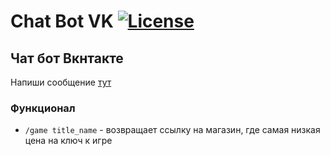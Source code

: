 # Chat Bot VK [![License](https://img.shields.io/badge/License-Apache%202.0-blue.svg)](https://opensource.org/licenses/Apache-2.0)

## Чат бот Вкнтакте
Напиши сообщение [тут](https://vk.com/club195134131)

### Функционал
- `/game title_name` - возвращает ссылку на магазин, где самая низкая цена на ключ к игре
